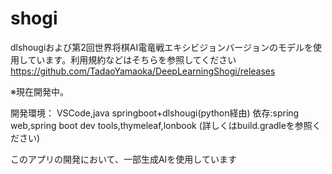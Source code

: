 # shogi
dlshougiおよび第2回世界将棋AI電竜戦エキシビジョンバージョンのモデルを使用しています。利用規約などはそちらを参照してください
https://github.com/TadaoYamaoka/DeepLearningShogi/releases

※現在開発中。

開発環境：
VSCode,java springboot+dlshougi(python経由)
依存:spring web,spring boot dev tools,thymeleaf,lonbook
(詳しくはbuild.gradleを参照ください)

このアプリの開発において、一部生成AIを使用しています
